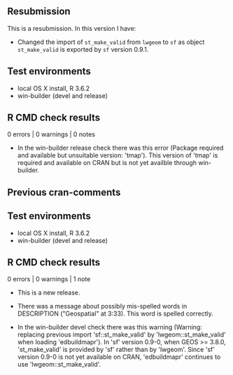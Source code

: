 ## Resubmission
This is a resubmission. In this version I have: 

* Changed the import of `st_make_valid` from `lwgeom` to `sf` as object `st_make_valid` is exported by `sf` version 0.9.1.

## Test environments
* local OS X install, R 3.6.2
* win-builder (devel and release)

## R CMD check results

0 errors | 0 warnings | 0 notes

* In the win-builder release check there was this error (Package required and available but unsuitable version: 'tmap'). This version of 'tmap' is required and available on CRAN but is not yet availble through win-builder. 

## Previous cran-comments

## Test environments
* local OS X install, R 3.6.2
* win-builder (devel and release)

## R CMD check results

0 errors | 0 warnings | 1 note

* This is a new release.

* There was a message about possibly mis-spelled words in DESCRIPTION ("Geospatial" at 3:33). This word is spelled correctly.  

* In the win-builder devel check there was this warning (Warning: replacing previous import 'sf::st_make_valid' by 'lwgeom::st_make_valid' when loading 'edbuildmapr'). In 'sf' version 0.9-0, when GEOS >= 3.8.0, 'st_make_valid' is provided by 'sf' rather than by 'lwgeom'. Since 'sf' version 0.9-0 is not yet available on CRAN, 'edbuildmapr' continues to use 'lwgeom::st_make_valid'. 
